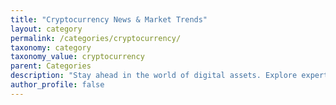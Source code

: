 ```yaml
---
title: "Cryptocurrency News & Market Trends"
layout: category
permalink: /categories/cryptocurrency/
taxonomy: category
taxonomy_value: cryptocurrency
parent: Categories
description: "Stay ahead in the world of digital assets. Explore expert insights, crypto news, and analysis of Bitcoin, Ethereum, and altcoins."
author_profile: false
---
```

